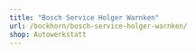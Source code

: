 ```yaml
---
title: "Bosch Service Holger Warnken"
url: /bockhorn/bosch-service-holger-warnken/
shop: Autowerkstatt
---
```


